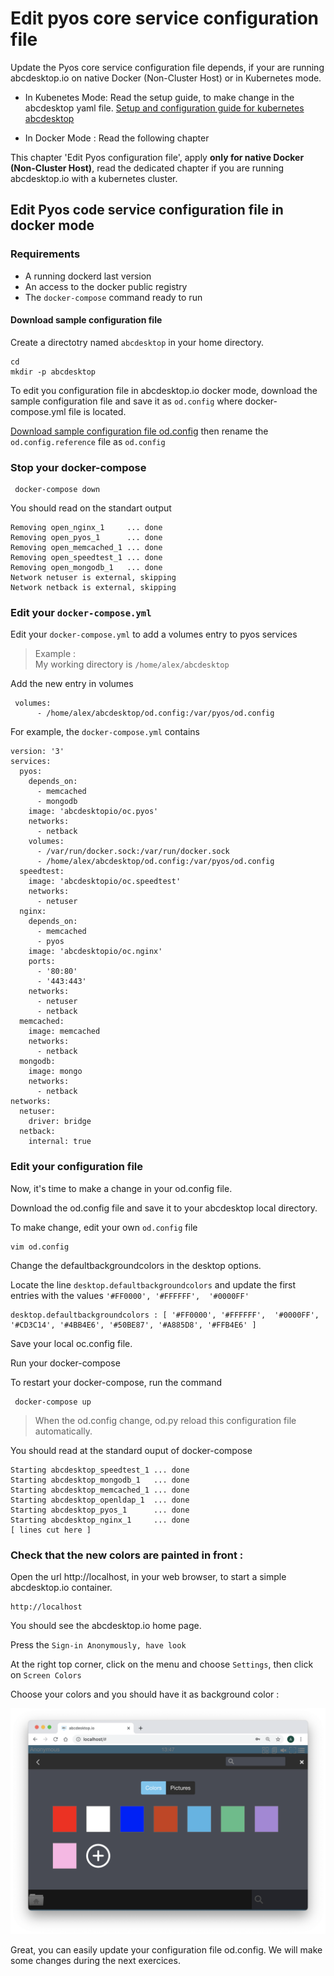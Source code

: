 # Edit pyos core service configuration file 


Update the Pyos core service configuration file depends, if your are running abcdesktop.io on native Docker (Non-Cluster Host) or in Kubernetes mode.

* In Kubenetes Mode: Read the setup guide, to make change in the abcdesktop yaml file. [Setup and configuration guide for kubernetes abcdesktop](../setup/kubernetes_abcdesktop.md)

* In Docker Mode : Read the following chapter


This chapter 'Edit Pyos configuration file', apply **only for native Docker (Non-Cluster Host)**, read the dedicated chapter if you are running abcdesktop.io with a kubernetes cluster.

## Edit Pyos code service configuration file in docker mode

### Requirements

- A running dockerd last version 
- An access to the docker public registry
- The ```docker-compose``` command ready to run


#### Download sample configuration file

Create a directotry named ```abcdesktop``` in your home directory.

```
cd
mkdir -p abcdesktop
```


To edit you configuration file in abcdesktop.io docker mode, download the sample configuration file and save it as ```od.config``` where docker-compose.yml file
is located.


[Download sample configuration file od.config](https://raw.githubusercontent.com/abcdesktopio/pyos/main/od.config.reference) then rename the ```od.config.reference``` file as ```od.config```

### Stop your docker-compose
```
 docker-compose down
```

You should read on the standart output

```
Removing open_nginx_1     ... done
Removing open_pyos_1      ... done
Removing open_memcached_1 ... done
Removing open_speedtest_1 ... done
Removing open_mongodb_1   ... done
Network netuser is external, skipping
Network netback is external, skipping
```


### Edit your ```docker-compose.yml```

Edit your ```docker-compose.yml``` to add a volumes entry to pyos services

> Example :  
> My working directory is ```/home/alex/abcdesktop```

Add the new entry in volumes	

```
 volumes:
      - /home/alex/abcdesktop/od.config:/var/pyos/od.config
```

For example, the ```docker-compose.yml``` contains

```
version: '3'
services:
  pyos:
    depends_on:
      - memcached
      - mongodb
    image: 'abcdesktopio/oc.pyos'
    networks:
      - netback
    volumes:
      - /var/run/docker.sock:/var/run/docker.sock
      - /home/alex/abcdesktop/od.config:/var/pyos/od.config
  speedtest:
    image: 'abcdesktopio/oc.speedtest'
    networks:
      - netuser
  nginx:
    depends_on:
      - memcached
      - pyos
    image: 'abcdesktopio/oc.nginx'
    ports:
      - '80:80'
      - '443:443'
    networks:
      - netuser
      - netback
  memcached:
    image: memcached
    networks:
      - netback
  mongodb:
    image: mongo
    networks:
      - netback
networks:
  netuser:
    driver: bridge
  netback:
    internal: true
```

### Edit your configuration file 

Now, it's time to make a change in your od.config file.

Download the od.config file and save it to your abcdesktop local directory.

To make change, edit your own ```od.config``` file

```
vim od.config 
```

Change the defaultbackgroundcolors in the desktop options.

Locate the line ```desktop.defaultbackgroundcolors``` and update the first entries with the values ``` '#FF0000', '#FFFFFF',  '#0000FF' ```

```
desktop.defaultbackgroundcolors : [ '#FF0000', '#FFFFFF',  '#0000FF', '#CD3C14', '#4BB4E6', '#50BE87', '#A885D8', '#FFB4E6' ]
```

Save your local oc.config file.


Run your docker-compose

To restart your docker-compose, run the command

```
 docker-compose up
```

> When the od.config change, od.py reload this configuration file automatically. 

You should read at the standard ouput of docker-compose

```
Starting abcdesktop_speedtest_1 ... done
Starting abcdesktop_mongodb_1   ... done
Starting abcdesktop_memcached_1 ... done
Starting abcdesktop_openldap_1  ... done
Starting abcdesktop_pyos_1      ... done
Starting abcdesktop_nginx_1     ... done
[ lines cut here ]
```


### Check that the new colors are painted in front :

Open the url http://localhost, in your web browser, to start a simple abcdesktop.io container. 

```
http://localhost
```

You should see the abcdesktop.io home page.

Press the ```Sign-in Anonymously, have look```

At the right top corner, click on the menu and choose ```Settings```, then click on ```Screen Colors```

Choose your colors and you should have it as background color :

![newbackgroundcolors](img/newbackgroundcolors.png)

Great, you can easily update your configuration file od.config. We will make some changes during the next exercices.

